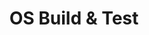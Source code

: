 ---
id: 5
title: OS Build & Test
sub_theme: false
permalink: /os-build-and-test/
image: /assets/images/content/OS_Build_test.png
icon: /assets/images/content/Icon_OS_Build_Test.svg
icon_dark: /assets/images/content/Black_OS_Build_Test.svg
description: >
    Improve the quality of Operating System kernels (Linux, Android and Zephyr) by providing the software tools and processes to allow scalability. Facilitate expanded testing coverage and higher software quality in various operating systems including Linux, Android and Zephyr.
jumbotron:
    class: theme_banner 
    title: Accelerated Operating System Build and Test Services
    description: >
        Improve the quality of Operating System kernels (Linux, Android and Zephyr) by providing the software tools and processes to allow scalability. Facilitate expanded testing coverage and higher software quality in various operating systems including Linux, Android and Zephyr.
    image: /assets/images/content/OS_Build_test.png
    buttons:
      - title: How can we help?
        url: "#contact_form"
        style: btn btn-primary btn-lg my-md-3 d-none d-md-inline-block text-uppercase theme_contact_btn
      - title: How can we help?
        url: "#contact_form"
        style: btn btn-primary btn-sm my-2 d-inline-block d-md-none text-uppercase theme_contact_btn
presentation_link: /about/
video_link: /about/
blogs_link: /blog/tags/?tag=Android
flow:
    - row: container_row
      style: bg-green
      sections:
       - format: custom_include
         source: themes/quick_link_blocks.html
    - row: container_row
      style: related_projects bg-secondary text-white
      sections:
        - format: title
          title_content:
            size: h2
            text: >
                Related Projects
        - format: custom_include
          source: themes/related_projects.html
    - row: container_row
      style: associated_members
      sections:
        - format: title
          title_content:
            size: h2
            text: >
                Associated Members
    - row: custom_include_row
      source: themes/associated_members.html
---
